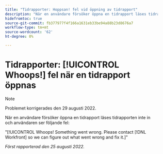 ```yaml
---
title: "Tidrapporter: Hoppsan! fel vid öppning av tidrapport"
description: "När en användare försöker öppna en tidrapport läses tidrapporten inte in och användaren ser [!UICONTROL Whoops] fel."
hidefromtoc: true
source-git-commit: fb377977f4f166a1631eb33be94a88b23d8676a7
workflow-type: tm+mt
source-wordcount: '62'
ht-degree: 0%

---
```



# Tidrapporter: [!UICONTROL Whoops!] fel när en tidrapport öppnas

>[!NOTE]
>
>Problemet korrigerades den 29 augusti 2022.

När en användare försöker öppna en tidrapport läses tidrapporten inte in och användaren ser följande fel:

&quot;[!UICONTROL Whoops! Something went wrong. Please contact [!DNL Workfront] so we can figure out what went wrong and fix it.]&quot;

_Först rapporterad den 25 augusti 2022._

